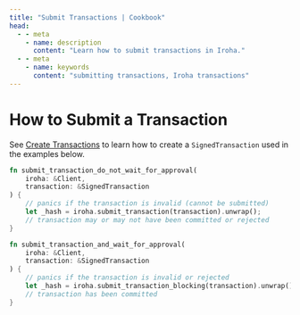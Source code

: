```yaml
---
title: "Submit Transactions | Cookbook"
head:
  - - meta
    - name: description
      content: "Learn how to submit transactions in Iroha."
  - - meta
    - name: keywords
      content: "submitting transactions, Iroha transactions"
---
```


# How to Submit a Transaction

See [Create Transactions](create-transactions.md) to learn how to create
a `SignedTransaction` used in the examples below.

```rust
fn submit_transaction_do_not_wait_for_approval(
    iroha: &Client,
    transaction: &SignedTransaction
) {
    // panics if the transaction is invalid (cannot be submitted)
    let _hash = iroha.submit_transaction(transaction).unwrap();
    // transaction may or may not have been committed or rejected
}

fn submit_transaction_and_wait_for_approval(
    iroha: &Client,
    transaction: &SignedTransaction
) {
    // panics if the transaction is invalid or rejected
    let _hash = iroha.submit_transaction_blocking(transaction).unwrap();
    // transaction has been committed
}
```